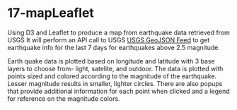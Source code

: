 # 17-mapLeaflet
Using D3 and Leaflet to produce a map from earthquake data retrieved from USGS
It will perform an API call to USGS [USGS GeoJSON Feed](http://earthquake.usgs.gov/earthquakes/feed/v1.0/geojson.php) to get earthquake info for the last 7 days for earthquakes above 2.5 magnitude.

Earth quake data is plotted based on longitude and latitude with 3 base layers to choose from- light, satelite, and outdoor. The data is plotted with points sized and colored according to the magnitude of the earthquake. Lesser magnitude results in smaller, lighter circles. There are also popups that provide additional information for each point when clicked and a legend for reference on the magnitude colors.
